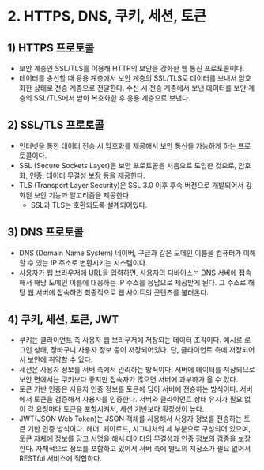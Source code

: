 # 2. HTTPS, DNS, 쿠키, 세션, 토큰
## 1) HTTPS 프로토콜
- 보안 계층인 SSL/TLS를 이용해 HTTP의 보안을 강화한 웹 통신 프로토콜이다.
- 데이터를 송신할 때 응용 계층에서 보안 계층의 SSL/TLS로 데이터를 보내서 암호화한 상태로 전송 계층으로 전달한다. 수신 시 전송 계층에서 보낸 데이터를 보안 계층의 SSL/TLS에서 받아 복호화한 후 응용 계층으로 보낸다.

## 2) SSL/TLS 프로토콜
- 인터넷을 통한 데이터 전송 시 암호화를 제공해서 보안 통신을 가능하게 하는 프로토콜이다.
- SSL (Secure Sockets Layer)은 보안 프로토콜을 처음으로 도입한 것으로, 암호화, 인증, 데이터 무결성 보장 등을 제공한다.
- TLS (Transport Layer Security)은 SSL 3.0 이후 후속 버전으로 개발되어서 강화된 보안 기능과 알고리즘을 제공한다.
	- SSL과 TLS는 호환되도록 설계되어있다.

## 3) DNS 프로토콜
- DNS (Domain Name System) 네이버, 구글과 같은 도메인 이름을 컴퓨터가 이해할 수 있는 IP 주소로 변환시키는 시스템이다. 
- 사용자가 웹 브라우저에 URL을 입력하면, 사용자의 디바이스는 DNS 서버에 접속해서 해당 도메인 이름에 대응하는 IP 주소를 응답으로 제공받게 된다. 그 주소로 해당 웹 서버에 접속하면 최종적으로 웹 사이트의 콘텐츠를 불러온다.

## 4) 쿠키, 세션, 토큰, JWT
- 쿠키는 클라이언트 측 사용자 웹 브라우저에 저장되는 데이터 조각이다. 예시로 로그인 상태, 장바구니 사용자 정보 등이 저장되어있다. 단, 클라이언트 측에 저장되어서 보안에 취약할 수 있다.
- 세션은 사용자 정보를 서버 측에서 관리하는 방식이다. 서버에 데이터를 저장되므로 보안 면에서는 쿠키보다 좋지만 접속자가 많으면 서버에 과부하가 올 수 있다.
- 토큰 기반 인증은 사용자 인증 정보를 토큰에 담아 서버에 전송하는 방식이다. 서버에서 토큰을 검증해서 사용자를 인증한다. 서버와 클라이언트 상태 유지가 필요 없이 각 요청마다 토큰을 포함시켜서, 세션 기반보다 확장성이 높다.
- JWT(JSON Web Token)는 JSON 객체를 사용해서 사용자 정보를 전송하는 토큰 기반 인증 방식이다. 헤더, 페이로드, 시그니처의 세 부분으로 구성되어 있으며, 토큰 자체에 정보를 담고 서명을 해서 데이터의 무결성과 인증 정보의 검증을 보장한다. 자체적으로 정보를 포함하고 있어서 서버 측에 별도의 저장소가 필요 없어서 RESTful 서비스에 적합하다.